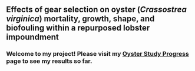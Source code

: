 ## Effects of gear selection on oyster (*Crassostrea virginica*) mortality, growth, shape, and biofouling within a repurposed lobster impoundment

### Welcome to my project! Please visit my [Oyster Study Progress](https://rmk118.github.io/oyster-study/) page to see my results so far.

